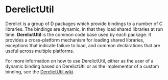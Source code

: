 DerelictUtil
============
Derelict is a group of D packages which provide bindings to a number of C libraries. The bindings are dynamic, in that they load shared libraries at run time. <b>DerelictUtil</b> is the common code base used by each package. It provides a cross-platform mechanism for loading shared libraries, exceptions that indicate failure to load, and common declarations that are useful across multiple platforms.

For more information on how to use DerelictUtil, either as the user of a dynamic binding based on DerelictUtil or as the implementor of a custom binding, see the [DerelictUtil wiki](https://github.com/DerelictOrg/util/wiki).
